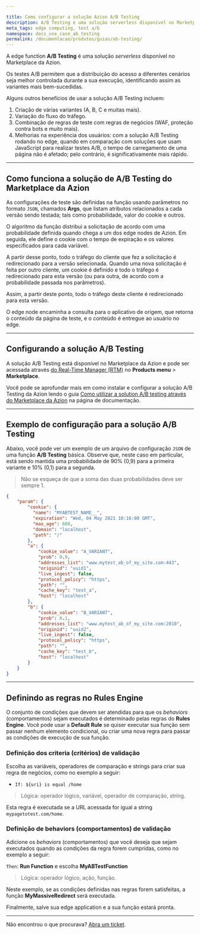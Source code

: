 ```yaml
---

title: Como configurar a solução Azion A/B Testing
description: A/B Testing é uma solução serverless disponível no Marketplace da Azion.
meta_tags: edge computing, test a/b
namespace: docs_use_case_ab_testing
permalink: /documentacao/produtos/guias/ab-testing/
---
```


A edge function **A/B Testing** é uma solução *serverless* disponível no Marketplace da Azion.

Os testes A/B permitem que a distribuição do acesso a diferentes cenários seja melhor controlada durante a sua execução, identificando assim as variantes mais bem-sucedidas.

Alguns outros benefícios de usar a solução A/B ⁠Testing incluem:

1. Criação de várias variantes (A, B, C e muitas mais).
2. Variação do fluxo do tráfego.
3. Combinação de regras de teste com regras de negócios (WAF, proteção contra bots e muito mais).
4. Melhorias na experiência dos usuários: com a solução A/B Testing rodando no edge, quando em comparação com soluções que usam JavaScript para realizar testes A/B, o tempo de carregamento de uma página não é afetado; pelo contrário, é significativamente mais rápido.

---

## Como funciona a solução de A/B Testing do Marketplace da Azion

As configurações de teste são definidas na função usando parâmetros no formato `JSON`, chamados **Args**, que listam atributos relacionados a cada versão sendo testada; tais como probabilidade, valor do cookie e outros.

O algoritmo da função distribui a solicitação de acordo com uma probabilidade definida quando chega a um dos edge nodes de Azion. Em seguida, ele define o cookie com o tempo de expiração e os valores especificados para cada variável.

A partir desse ponto, todo o tráfego do cliente que fez a solicitação é redirecionado para a versão selecionada. Quando uma nova solicitação é feita por outro cliente, um cookie é definido e todo o tráfego é redirecionado para esta versão (ou para outra, de acordo com a probabilidade passada nos parâmetros).

Assim, a partir deste ponto, todo o tráfego deste cliente é redirecionado para esta versão.

O edge node encaminha a consulta para o aplicativo de origem, que retorna o conteúdo da página de teste, e o conteúdo é entregue ao usuário no edge.

---

## Configurando a solução A/B Testing

A solução A/B ⁠Testing está disponível no Marketplace da Azion e pode ser acessada através [do Real-Time Manager (RTM)](https://manager.azion.com/) no **Products menu** > **Marketplace**.

Você pode se aprofundar mais em como instalar e configurar a solução A/B Testing da Azion lendo o guia [Como utilizar a solution A/B testing através do Marketplace da Azion](/pt-br/documentacao/produtos/guias/ab-testing-marketplace/) na página de documentação.

---

## Exemplo de configuração para a solução A/B Testing

Abaixo, você pode ver um exemplo de um arquivo de configuração `JSON` de uma função **A/B Testing** básica. Observe que, neste caso em particular, está sendo mantida uma probabilidade de 90% (0,9) para a primeira variante e 10% (0,1) para a segunda.

> Não se esqueça de que a soma das duas probabilidades deve ser sempre 1.

```JSON
{
	"param": {
		"cookie": {
          "name": "MYABTEST_NAME__",
          "expiration": "Wed, 04 May 2021 10:16:00 GMT",
          "max_age": 600,
          "domain": "localhost",
          "path": "/"
		},
        "a": {
            "cookie_value": "A_VARIANT",
            "prob": 0.9,
            "addresses_list": "www.mytest_ab_of_my_site.com:443",
            "originid": "uuid1",
            "live_ingest": false,
            "protocol_policy": "https",
            "path": "",
            "cache_key": "test_a",
            "host": "localhost"
        },
        "b": {
            "cookie_value": "B_VARIANT",
            "prob": 0.1,
            "addresses_list": "www.mytest_ab_of_my_site.com:2010",
            "originid": "uuid2",
            "live_ingest": false,
            "protocol_policy": "https",
            "path": "",
            "cache_key": "test_b",
            "host": "localhost"
        }
	}
}
```

---

## Definindo as regras no Rules Engine

O conjunto de condições que devem ser atendidas para que os *behaviors* (comportamentos) sejam executados é determinado pelas regras do **Rules Engine**. Você pode usar a **Default Rule** se quiser executar sua função sem passar nenhum elemento condicional, ou criar uma nova regra para passar as condições de execução de sua função.

### Definição dos criteria (critérios) de validação

Escolha as variáveis, operadores de comparação e strings para criar sua regra de negócios, como no exemplo a seguir:

- `If: ${uri} is equal /home`

> Lógica: operador lógico, variável, operador de comparação, string.

Esta regra é executada se a URL acessada for igual a string `mypagetotest.com/home`.

### Definição de behaviors (comportamentos) de validação

Adicione os *behaviors* (comportamentos) que você deseja que sejam executados quando as condições da regra forem cumpridas, como no exemplo a seguir:

`Then`: **Run Function** e escolha **MyABTestFunction**

> Lógica: operador lógico, ação, função.

Neste exemplo, se as condições definidas nas regras forem satisfeitas, a função **MyMassiveRedirect** será executada.

Finalmente, salve sua edge application e a sua função estará pronta.

---

Não encontrou o que procurava? [Abra um ticket](https://tickets.azion.com/).
